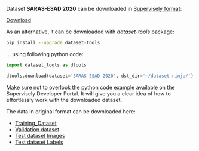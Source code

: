 Dataset **SARAS-ESAD 2020** can be downloaded in [Supervisely format](https://developer.supervisely.com/api-references/supervisely-annotation-json-format):

 [Download](https://assets.supervisely.com/remote/eyJsaW5rIjogImZzOi8vYXNzZXRzLzExMjRfU0FSQVMtRVNBRCAyMDIwL3NhcmFzLWVzYWQtMjAyMC1EYXRhc2V0TmluamEudGFyIiwgInNpZyI6ICJEZkJtZ0w1ZDhSSGltQ1VJMkNNRnVXNWQxc0RkaG1oOG02Vm9ZYjdObjlNPSJ9)

As an alternative, it can be downloaded with *dataset-tools* package:
``` bash
pip install --upgrade dataset-tools
```

... using following python code:
``` python
import dataset_tools as dtools

dtools.download(dataset='SARAS-ESAD 2020', dst_dir='~/dataset-ninja/')
```
Make sure not to overlook the [python code example](https://developer.supervisely.com/getting-started/python-sdk-tutorials/iterate-over-a-local-project) available on the Supervisely Developer Portal. It will give you a clear idea of how to effortlessly work with the downloaded dataset.

The data in original format can be downloaded here:

- [Training_Dataset](https://drive.google.com/file/d/1CnYAzZRVEDGK1TycGBb8SnMgyvzeZrie/view?usp=sharing)
- [Validation dataset](https://drive.google.com/file/d/17rWwuWKFZFxQ0DTRs5cmUzU2Vb5PScol/view?usp=sharing)
- [Test dataset Images](https://drive.google.com/file/d/1gho-oGzUbNgnZmBZ2GDKWWOcs1VI-z0O/view?usp=sharing)
- [Test dataset Labels](https://drive.google.com/file/d/16srrq1NIso1mI2YKtHMIPyn5bZbcCyo3/view?usp=sharing)

